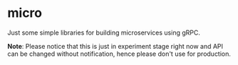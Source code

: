 # micro

Just some simple libraries for building microservices using gRPC.

**Note**: Please notice that this is just in experiment stage right now and API can be changed without notification, hence please don't use for production.